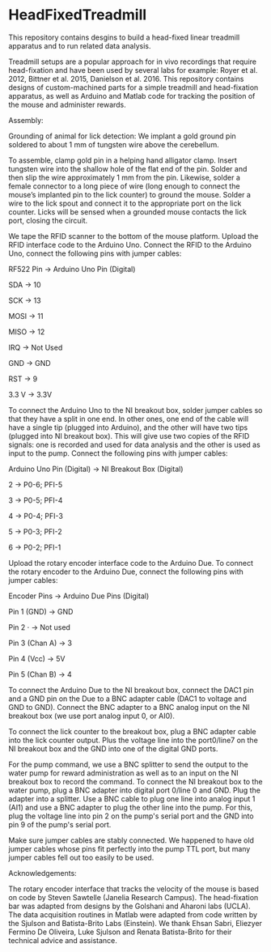 # HeadFixedTreadmill
This repository contains desgins to build a head-fixed linear treadmill apparatus and to run related data analysis.

Treadmill setups are a popular approach for in vivo recordings that require head-fixation and have been used by several labs
for example: Royer et al. 2012, Bittner et al. 2015, Danielson et al. 2016. This repository contains designs of custom-machined parts 
for a simple treadmill and head-fixation apparatus, as well as Arduino and Matlab code for tracking the position of the mouse and administer rewards.

Assembly:

Grounding of animal for lick detection: We implant a gold ground pin soldered to about 1 mm of tungsten wire above the cerebellum.
 
To assemble, clamp gold pin in a helping hand alligator clamp. Insert tungsten wire into the shallow hole of the flat end of the pin. Solder and then slip the wire approximately 1 mm from the pin. Likewise, solder a female connector to a long piece of wire (long enough to connect the mouse’s implanted pin to the lick counter) to ground the mouse. Solder a wire to the lick spout and connect it to the appropriate port on the lick counter. Licks will be sensed when a grounded mouse contacts the lick port, closing the circuit.

We tape the RFID scanner to the bottom of the mouse platform. Upload the RFID interface code to the Arduino Uno. Connect the RFID to the Arduino Uno, connect the following pins with jumper cables:

RF522 Pin	->    Arduino Uno Pin (Digital)

SDA	 ->         10

SCK	 ->         13

MOSI	->        11

MISO	->        12

IRQ	  ->        Not Used

GND	  ->        GND

RST	  ->        9

3.3 V	->        3.3V


To connect the Arduino Uno to the NI breakout box, solder jumper cables so that they have a split in one end. In other ones, one end of the cable will have a single tip (plugged into Arduino), and the other will have two tips (plugged into NI breakout box). This will give use two copies of the RFID signals: one is recorded and used for data analysis and the other is used as input to the pump. Connect the following pins with jumper cables:

Arduino Uno Pin (Digital) ->	NI Breakout Box (Digital)

2	-> P0-6; PFI-5

3 -> P0-5; PFI-4

4	-> P0-4; PFI-3

5	-> P0-3; PFI-2

6 -> P0-2; PFI-1


Upload the rotary encoder interface code to the Arduino Due. To connect the rotary encoder to the Arduino Due, connect the following pins with jumper cables:

Encoder Pins ->	Arduino Due Pins (Digital)

Pin 1 (GND) ->	GND

Pin 2 ·	-> Not used

Pin 3 (Chan A) ->	3

Pin 4 (Vcc)	-> 5V

Pin 5 (Chan B) ->	4


To connect the Arduino Due to the NI breakout box, connect the DAC1 pin and a GND pin on the Due to a BNC adapter cable (DAC1 to voltage and GND to GND). Connect the BNC adapter to a BNC analog input on the NI breakout box (we use port analog input 0, or AI0).

To connect the lick counter to the breakout box, plug a BNC adapter cable into the lick counter output. Plus the voltage line into the port0/line7 on the NI breakout box and the GND into one of the digital GND ports.

For the pump command, we use a BNC splitter to send the output to the water pump for reward administration as well as to an input on the NI breakout box to record the command. To connect the NI breakout box to the water pump, plug a BNC adapter into digital port 0/line 0 and GND. Plug the adapter into a splitter. Use a BNC cable to plug one line into analog input 1 (AI1) and use a BNC adapter to plug the other line into the pump. For this, plug the voltage line into pin 2 on the pump's serial port and the GND into pin 9 of the pump's serial port.
 
Make sure jumper cables are stably connected. We happened to have old jumper cables whose pins fit perfectly into the pump TTL port, but many jumper cables fell out too easily to be used.



Acknowledgements:

The rotary encoder interface that tracks the velocity of the mouse is based on code by Steven Sawtelle (Janelia Research Campus).
The head-fixation bar was adapted from designs by the Golshani and Aharoni labs (UCLA).
The data acquisition routines in Matlab were adapted from code written by the Sjulson and Batista-Brito Labs (Einstein). We thank
Ehsan Sabri, Eliezyer Fermino De Oliveira, Luke Sjulson and Renata Batista-Brito for their technical advice and assistance.
